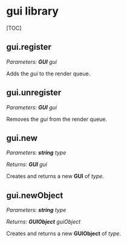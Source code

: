 # gui library

[TOC]

## gui.register

*Parameters: **GUI** gui*

Adds the *gui* to the render queue.

## gui.unregister

*Parameters: **GUI** gui*

Removes the *gui* from the render queue.

## gui.new

*Parameters: **string** type*

*Returns: **GUI** gui*

Creates and returns a new **GUI** of *type*.

## gui.newObject

*Parameters: **string** type*

*Returns: **GUIObject** guiObject*

Creates and returns a new **GUIObject** of *type*.


